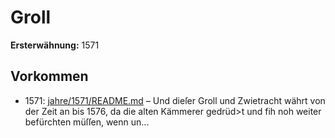 # Groll

**Ersterwähnung:** 1571

## Vorkommen
- 1571: [jahre/1571/README.md](../jahre/1571/README.md) – Und dieſer Groll und Zwietracht währt von der Zeit
an bis 1576, da die alten Kämmerer gedrüd>t und fih
noh weiter befürchten müſſen, wenn un...
